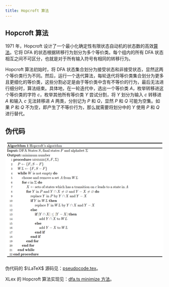 ```yaml
---
title: Hopcroft 算法
---
```


## Hopcroft 算法

1971 年，Hopcroft 设计了一个最小化确定性有限状态自动机的状态数的高效[算法](http://i.stanford.edu/pub/cstr/reports/cs/tr/71/190/CS-TR-71-190.pdf)。它将 DFA 的状态根据转移行为划分为多个等价类。每个组内的所有 DFA 状态相互之间不可区分，也就是对于所有输入符号有相同的转移行为。

Hopcroft 算法初始时，将 DFA 状态集合划分为接受状态和非接受状态，显然这两个等价类行为不同。然后，运行一个迭代算法，每轮迭代将等价类集合划分为更多且更细化的等价类，这些分割必定是由于等价类中含有不等价的行为，最后无法进行细分时，算法结束。具体地，在一轮迭代中，选出一个等价类 $A$，枚举转移进这个等价类的字符 $c$，枚举其他所有等价类 $Y$ 尝试分割，将 $Y$ 划分为输入 $c$ 转移进 $A$ 和输入 $c$ 无法转移进 $A$ 两类，分别记为 $P$ 和 $Q$，显然 $P$ 和 $Q$ 可能为空集。如果 $P$ 和 $Q$ 不为空，即产生了不等价行为，那么就需要将划分中的 $Y$ 使用 $P$ 和 $Q$ 进行替代。

## 伪代码

<center><img src="/hopcroft.png" alt="Hopcroft's Algorithm"></center>

伪代码的 $\LaTeX$ 源码见：[pseudocode.tex](https://github.com/yjl9903/XLang/blob/master/docs/deep/pseudocode.tex)。

XLex 的 Hopcroft 算法实现见：[dfa.ts minimize 方法](https://github.com/yjl9903/XLex/blob/master/src/reg/dfa.ts#L133)。
